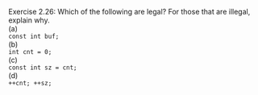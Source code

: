 Exercise 2.26: Which of the following are legal? For those that are illegal, explain why. <br />
(a)<br />
`const int buf;`<br />
(b)<br />
`int cnt = 0;`<br />
(c)<br />
`const int sz = cnt;`<br />
(d)<br />
`++cnt; ++sz;`
